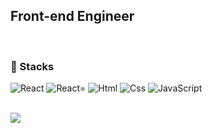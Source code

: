 ## Front-end Engineer 
  
<br>
  
### 💜 Stacks 
<img alt="React" src ="https://img.shields.io/badge/React-E34F26.svg?&style=for-the-badge&logo=REACT&logoColor=white"/></a>
<img alt="React" src ="https://img.shields.io/badge/ReactNative-E34F26.svg?&style=for-the-badge&logo=REACT&logoColor=white"/></a>=
<img alt="Html" src ="https://img.shields.io/badge/HTML5-E34F26.svg?&style=for-the-badge&logo=HTML5&logoColor=white"/></a>
<img alt="Css" src ="https://img.shields.io/badge/CSS3-1572B6.svg?&style=for-the-badge&logo=CSS3&logoColor=white"/></a>
<img alt="JavaScript" src ="https://img.shields.io/badge/JavaScriipt-F7DF1E.svg?&style=for-the-badge&logo=JavaScript&logoColor=black"/></a>

<br>

<img src="http://mazassumnida.wtf/api/v2/generate_badge?boj=0909oje">

